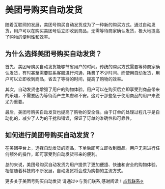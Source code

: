 # 美团号购买自动发货

随着互联网的发展，美团号购买自动发货成为了一种新的购买方式。通过自动发货，用户可以在购买美团号后立即收到商品，无需等待商家确认发货，极大地提高了购物的便利性和效率。

## 为什么选择美团号购买自动发货？

首先，美团号购买自动发货能够节省用户的时间。传统的购买方式需要等待商家确认发货，有时甚至需要联系客服进行沟通，耗费了不少时间。而使用自动发货，用户可以立即收到商品，省去了等待的时间，提高了购物的效率。

其次，自动发货也增强了用户的购物体验。用户可以在购买后立即享受到商品带来的乐趣，不需要因为等待而产生焦虑和不安。这对于那些急于使用商品的用户来说尤为重要。

最后，美团号购买自动发货也提高了购物的安全性。由于订单的处理过程几乎是自动化的，减少了人为的干扰和错误，保证了订单的准确性和可靠性。

## 如何进行美团号购买自动发货？

在美团平台上，选择自动发货的商品，下单后即可立即收到商品。用户无需进行任何额外的操作，即可享受到自动发货带来的便利。

总的来说，美团号购买自动发货为用户提供了更加便捷、快速和安全的购物体验。相信随着科技的不断发展，自动发货将会成为购物的主流方式。

更多关于美团号购买自动发货 请通过✈与我们联系,感谢阅读！[点我联系✈](https://pc.G208.com)